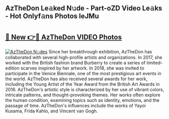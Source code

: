 ## AzTheDon Le𝚊ked N𝚞de - Part-oZD Video Le𝚊ks - Hot Onlyf𝚊ns Photos leJMu

# <h2><a href="http://ac50736.deff.icu/?id=AzTheDon">🔗 New 👉🔴 AzTheDon VIDEO Photos</a></h2>

[![AzTheDon N𝚞des](https://i.imgur.com/rIISA9y.gif)](http://ac50736.deff.icu/?id=AzTheDon)
Since her breakthrough exhibition, AzTheDon has collaborated with several high-profile artists and organizations. In 2017, she worked with the British fashion brand Burberry to create a series of limited-edition scarves inspired by her artwork. In 2018, she was invited to participate in the Venice Biennale, one of the most prestigious art events in the world. AzTheDon has also received several awards for her work, including the Young Artist of the Year Award from the British Art Awards in 2016. AzTheDon's artistic style is characterized by her use of vibrant colors, intricate patterns, and thought-provoking themes. Her works often explore the human condition, examining topics such as identity, emotions, and the passage of time. AzTheDon's influences include the works of Yayoi Kusama, Frida Kahlo, and Vincent van Gogh.
